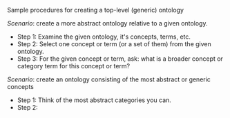 Sample procedures for creating a top-level (generic) ontology

_Scenario_: create a more abstract ontology relative to a given ontology. 

* Step 1: Examine the given ontology, it's concepts, terms, etc.
* Step 2: Select one concept or term (or a set of them) from the given ontology.
* Step 3: For the given concept or term, ask: what is a broader concept or category term for this concept or term?


_Scenario_: create an ontology consisting of the most abstract or generic concepts
* Step 1: Think of the most abstract categories you can. 
* Step 2: 
